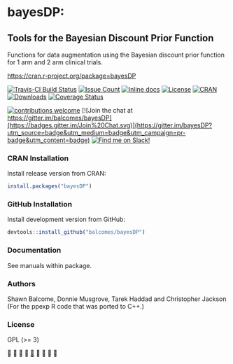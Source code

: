 # bayesDP:
## Tools for the Bayesian Discount Prior Function

Functions for data augmentation using the Bayesian discount prior function for 1 arm and 2 arm clinical trials.

https://cran.r-project.org/package=bayesDP

[![Travis-CI Build Status](https://travis-ci.org/balcomes/bayesDP.svg?branch=master)](https://travis-ci.org/balcomes/bayesDP)
[![Issue Count](https://codeclimate.com/github/balcomes/bayesDP/badges/issue_count.svg)](https://codeclimate.com/github/balcomes/bayesDP)
[![Inline docs](http://inch-ci.org/github/balcomes/bayesDP.svg?branch=master)](http://inch-ci.org/github/balcomes/bayesDP)
[![License](https://img.shields.io/badge/license-GPL%20%28%3E=%203%29-brightgreen.svg?style=flat)](http://www.gnu.org/licenses/gpl-3.0.html)
[![CRAN](http://www.r-pkg.org/badges/version/bayesDP)](https://cran.r-project.org/package=bayesDP)
[![Downloads](http://cranlogs.r-pkg.org/badges/bayesDP?color=brightgreen)](http://www.r-pkg.org/pkg/bayesDP)
[![Coverage Status](https://img.shields.io/codecov/c/github/balcomes/bayesDP/master.svg)](https://codecov.io/github/balcomes/bayesDP?branch=master)

[![contributions welcome](https://img.shields.io/badge/contributions-welcome-brightgreen.svg?style=flat)](https://github.com/balcomes/bayesDP/issues)
[![Join the chat at https://gitter.im/balcomes/bayesDP](https://badges.gitter.im/Join%20Chat.svg)](https://gitter.im/bayesDP?utm_source=badge&utm_medium=badge&utm_campaign=pr-badge&utm_content=badge)
[![Find me on Slack!](https://img.shields.io/badge/Slack-join%20chat-ff69b4.svg)](https://bayesdp.slack.com/messages/@balcomes)


### CRAN Installation

Install release version from CRAN:

```R
install.packages("bayesDP")
```

### GitHub Installation

Install development version from GitHub:

```R
devtools::install_github("balcomes/bayesDP")
```

### Documentation 

See manuals within package.

### Authors

Shawn Balcome, Donnie Musgrove, Tarek Haddad
and Christopher Jackson (For the ppexp R code that was ported to C++.)

### License

GPL (>= 3)

:apple: :tangerine: :lemon: :cherries:  [:watermelon:](http://ghv.artzub.com/#repo=bayesDP&user=balcomes)  :strawberry:  :peach: :pear:  :green_apple:
